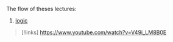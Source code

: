 
The flow of theses lectures:
1. [logic](/coding/logic.md)

>[!links]
>https://www.youtube.com/watch?v=V49i_LM8B0E
